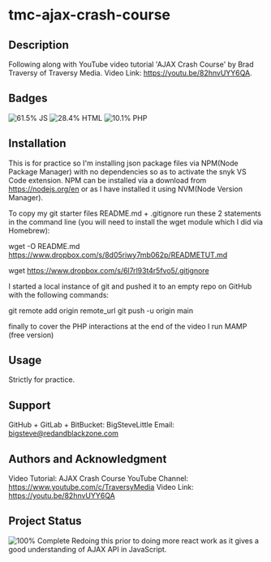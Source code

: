 # tmc-ajax-crash-course

## Description
Following along with YouTube video tutorial 'AJAX Crash Course' by Brad Traversy of Traversy Media. Video Link: https://youtu.be/82hnvUYY6QA.

## Badges
![61.5% JS](https://img.shields.io/static/v1?label=JS&message=61.5%&color=yellow)
![28.4% HTML](https://img.shields.io/static/v1?label=HTML&message=28.4%&color=orange)
![10.1% PHP](https://img.shields.io/static/v1?label=PHP&message=10.1%&color=purple)

## Installation
This is for practice so I'm installing json package files via NPM(Node Package Manager) with no dependencies so as to activate the snyk VS Code extension. NPM can be installed via a download from https://nodejs.org/en or as I have installed it using NVM(Node Version Manager).

To copy my git starter files README.md + .gitignore run these 2 statements in the command line (you will need to install the wget module which I did via Homebrew):

wget -O README.md https://www.dropbox.com/s/8d05riwy7mb062p/READMETUT.md 

wget https://www.dropbox.com/s/6l7rl93t4r5fvo5/.gitignore 

I started a local instance of git and pushed it to an empty repo on GitHub with the following commands:

git remote add origin remote_url
git push -u origin main

finally to cover the PHP interactions at the end of the video I run MAMP (free version)

## Usage
Strictly for practice.

## Support
GitHub + GitLab + BitBucket: BigSteveLittle
Email: bigsteve@redandblackzone.com

## Authors and Acknowledgment
Video Tutorial: AJAX Crash Course
YouTube Channel: https://www.youtube.com/c/TraversyMedia
Video Link: https://youtu.be/82hnvUYY6QA

## Project Status
![100% Complete](https://img.shields.io/static/v1?label=Completed&message=100%&color=green)
Redoing this prior to doing more react work as it gives a good understanding of AJAX API in JavaScript.